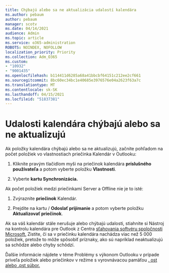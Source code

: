 ```yaml
---
title: Chýbajú alebo sa ne aktualizácia udalostí kalendára
ms.author: pebaum
author: pebaum
manager: scotv
ms.date: 04/14/2021
audience: Admin
ms.topic: article
ms.service: o365-administration
ROBOTS: NOINDEX, NOFOLLOW
localization_priority: Priority
ms.collection: Adm_O365
ms.custom:
- "10932"
- "9001435"
ms.openlocfilehash: b114411d6285a68a41bbcbf64151c212ee2cf661
ms.sourcegitcommit: 8bc60ec34bc1e40685e3976576e04a2623f63a7c
ms.translationtype: MT
ms.contentlocale: sk-SK
ms.lasthandoff: 04/15/2021
ms.locfileid: "51837381"
---
```

# <a name="calendar-events-missing-or-not-updating"></a>Udalosti kalendára chýbajú alebo sa ne aktualizujú

Ak položky kalendára chýbajú alebo sa ne aktualizujú, začnite pohľadom na počet položiek vo vlastnostiach priečinka Kalendár v Outlooku: 

1. Kliknite pravým tlačidlom myši na priečinok kalendára **príslušného používateľa** a potom vyberte položku **Vlastnosti**.

1. Vyberte **kartu Synchronizácia.**

Ak počet položiek medzi priečinkami Server a Offline nie je to isté:

1.  Zvýraznite **priečinok** Kalendár.

1.  Prejdite na kartu / **Odoslať prijímanie** a potom vyberte položku **Aktualizovať priečinok**.

Ak sa váš kalendár stále nerušuje alebo chýbajú udalosti, stiahnite si Nástroj na kontrolu kalendára pre Outlook z Centra [sťahovania softvéru spoločnosti Microsoft.](https://www.microsoft.com/download/details.aspx?id=28786) Zistite, či sa v priečinku kalendára nachádza viac než 5 000 položiek, pretože to môže spôsobiť príznaky, ako sú napríklad neaktualizujú sa schôdze alebo chyby schôdzí. 

Ďalšie informácie nájdete v téme Problémy s výkonom Outlooku v prípade priveľa položiek alebo priečinkov v režime s vyrovnávacou pamäťou [. ost alebo .pst súbor.](https://docs.microsoft.com/outlook/troubleshoot/performance/performance-issues-if-too-many-items-or-folders)